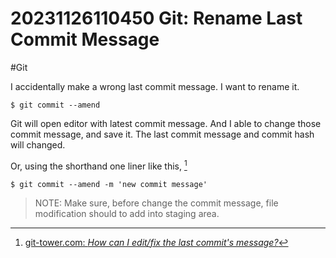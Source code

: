 # 20231126110450 Git: Rename Last Commit Message

#Git

I accidentally make a wrong last commit message. I want to rename it.

```termial
$ git commit --amend
```

Git will open editor with latest commit message. And I able to change those commit message, and save it. The last commit message and commit hash will changed.

Or, using the shorthand one liner like this, [^1]

```terminal
$ git commit --amend -m 'new commit message'
```

> NOTE: Make sure, before change the commit message, file modification should to add into staging area.

[^1]: [git-tower.com: _How can I edit/fix the last commit's message?_](https://www.git-tower.com/learn/git/faq/edit-fix-commit-message/)
